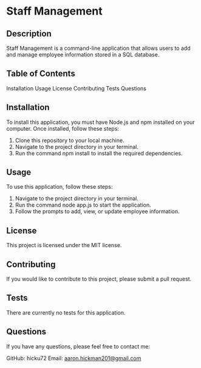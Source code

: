 
# Staff Management

## Description
Staff Management is a command-line application that allows users to add and manage employee information stored in a SQL database. 

## Table of Contents
Installation
Usage
License
Contributing
Tests
Questions

## Installation
To install this application, you must have Node.js and npm installed on your computer. Once installed, follow these steps:

1. Clone this repository to your local machine.
2. Navigate to the project directory in your terminal.
3. Run the command npm install to install the required dependencies.

## Usage
To use this application, follow these steps:

1. Navigate to the project directory in your terminal.
2. Run the command node app.js to start the application.
3. Follow the prompts to add, view, or update employee information.

## License
This project is licensed under the MIT license.

## Contributing
If you would like to contribute to this project, please submit a pull request.

## Tests
There are currently no tests for this application.

## Questions
If you have any questions, please feel free to contact me:

GitHub: hicku72
Email: aaron.hickman201@gmail.com
